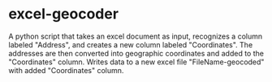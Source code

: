 # excel-geocoder
A python script that takes an excel document as input, recognizes a column labeled "Address", and creates a new column labeled "Coordinates". The addresses are then converted into geographic coordinates and added to the "Coordinates" column. Writes data to a new excel file "FileName-geocoded" with added "Coordinates" column.
